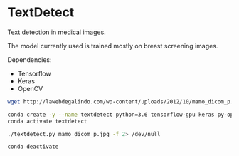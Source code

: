 # TextDetect
Text detection in medical images.

The model currently used is trained mostly on breast screening images.

Dependencies:

 * Tensorflow
 * Keras
 * OpenCV

```bash
wget http://lawebdegalindo.com/wp-content/uploads/2012/10/mamo_dicom_p.jpg

conda create -y --name textdetect python=3.6 tensorflow-gpu keras py-opencv
conda activate textdetect

./textdetect.py mamo_dicom_p.jpg -f 2> /dev/null

conda deactivate
```
